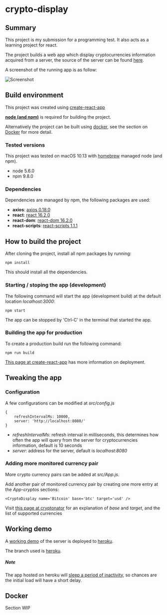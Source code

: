 # crypto-display

## Summary

This project is my submission for a programming test. It also acts as a learning project for react.

The project builds a web app which display cryptocurrencies information acquired from a server, the source of the server can be found [here](https://github.com/chu-yik/crypto-monitor).

A screenshot of the running app is as follow:

![Screenshot](/Screenshots/screenshot.png?raw=true)

## Build environment

This project was created using [create-react-app](https://www.npmjs.com/package/create-react-app)

**[node (and npm)](https://nodejs.org/en/download/)** is required for building the project. 

Alternatively the project can be built using [docker](https://www.docker.com), see the section on [Docker](#docker) for more detail.

### Tested versions

This project was tested on macOS 10.13 with [homebrew](https://brew.sh) managed node (and npm).

- node 5.6.0
- npm 9.8.0

### Dependencies

Dependencies are managed by npm, the following packages are used:

+ **axios**: [axios 0.18.0](https://www.npmjs.com/package/axios)   
+ **react**: [react 16.2.0](https://www.npmjs.com/package/react)
+ **react-dom**: [react-dom 16.2.0](https://www.npmjs.com/package/react-dom)
+ **react-scripts**: [react-scripts 1.1.1](https://www.npmjs.com/package/react-scripts)


## How to build the project

After cloning the project, install all npm packages by running:

```
npm install
```

This should install all the dependencies.

### Starting / stoping the app (development)

The following command will start the app (development build) at the default location *localhost:3000*:

```
npm start
```

The app can be stopped by 'Ctrl-C' in the terminal that started the app.

### Building the app for production

To create a production build run the following command:

```
npm run build
```

[This page at create-react-app](https://github.com/facebook/create-react-app/blob/master/packages/react-scripts/template/README.md#deployment) has more information on deployment.

## Tweaking the app

### Configuration

A few configurations can be modified at *src/config.js*

```
{
	refreshIntervalMs: 10000,
	server: 'http://localhost:8080/'
}

```

+ *refreshIntervalMs*: refresh interval in milliseconds, this determines how often the app will query from the server for cryptocurrencies information, default is 10 seconds
+ *server*: address for the server, default is *localhost:8080* 

### Adding more monitored currency pair

More crypto currency pairs can be added at *src/App.js*.

Add another pair of monitored currency pair by creating one more entry at the *App-cryptos* sections:

```
<CryptoDisplay name='Bitcoin' base='btc' target='usd' />
```

Visit [this page at cryptonator](https://www.cryptonator.com/api/) for an explanation of *base* and *target*, and the list of supported currencies 

## Working demo

A [working demo](https://mc-crypto-display.herokuapp.com/usd/btc) of the server is deployed to [heroku](https://www.heroku.com/).

The branch used is [heroku](https://github.com/chu-yik/crypto-display/tree/heroku).

##### Note

The app hosted on heroku will [sleep a period of inactivity](https://devcenter.heroku.com/articles/free-dyno-hours), so chances are the initial load will have a short delay.

## Docker

Section WIP

